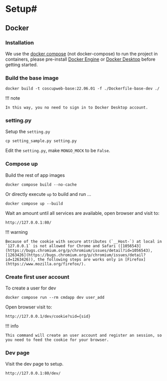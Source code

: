 # Setup#

## Docker

### Installation

We use the [docker compose](https://docs.docker.com/compose/) (not docker-compose) to run the project in containers, please pre-install [Docker Engine](https://docs.docker.com/engine/) or [Docker Desktop](https://docs.docker.com/get-docker/) before getting started.

### Build the base image

    docker build -t coscupweb-base:22.06.01 -f ./Dockerfile-base-dev ./

!!! note

    In this way, you no need to sign in to Docker Desktop account.

### setting.py

Setup the `setting.py`

    cp setting_sample.py setting.py

Edit the `setting.py`, make `MONGO_MOCK` to be `False`.

### Compose up

Build the rest of app images

    docker compose build --no-cache

Or directly execute `up` to build and run ...

    docker compose up --build

Wait an amount until all services are available, open browser and visit to:

    http://127.0.0.1:80/

!!! warning

    Because of the cookie with secure attributes (`__Host-`) at local in `127.0.0.1` is not allowed for Chrome and Safari ([1056543](https://bugs.chromium.org/p/chromium/issues/detail?id=1056543), [1263426](https://bugs.chromium.org/p/chromium/issues/detail?id=1263426)), the following steps are works only in [Firefox](https://www.mozilla.org/firefox/).

### Create first user account

To create a user for dev

    docker compose run --rm cmdapp dev user_add

Open browser visit to:

    http://127.0.0.1/dev/cookie?sid={sid}

!!! info

    This command will create an user account and register an session, so you need to feed the cookie for your browser.

### Dev page

Visit the dev page to setup.

    http://127.0.0.1:80/dev/
